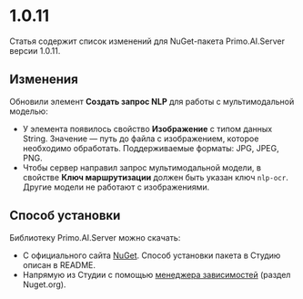 # 1.0.11

Статья содержит список изменений для NuGet-пакета Primo.AI.Server версии 1.0.11.

## Изменения

Обновили элемент **Создать запрос NLP** для работы с мультимодальной моделью:
* У элемента появилось свойство **Изображение** с типом данных String. Значение — путь до файла с изображением, которое необходимо обработать. Поддерживаемые форматы: JPG, JPEG, PNG.
* Чтобы сервер направил запрос мультимодальной модели, в свойстве **Ключ маршрутизации** должен быть указан ключ `nlp-ocr`. Другие модели не работают с изображениями.

## Способ установки

Библиотеку Primo.AI.Server можно скачать:
- С официального сайта [NuGet](https://www.nuget.org/packages/Primo.AI.Server.Linux). Способ установки пакета в Студию описан в README.
- Напрямую из Студии с помощью [менеджера зависимостей](https://docs.primo-rpa.ru/primo-rpa/primo-studio/projects/manage-dependencies#menedzher-zavisimostei) (раздел Nuget.org).  
